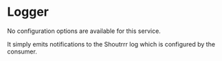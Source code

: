 # Logger

No configuration options are available for this service.

It simply emits notifications to the Shoutrrr log which is
configured by the consumer.
